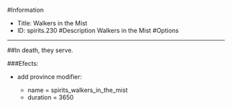 #Information
 - Title: Walkers in the Mist
 - ID: spirits.230
#Description
Walkers in the Mist
#Options

___
##In death, they serve.

###Efects:<ul><li>add province modifier:</li><ul><li>name = spirits_walkers_in_the_mist</li><li>duration = 3650</li></ul></ul>
